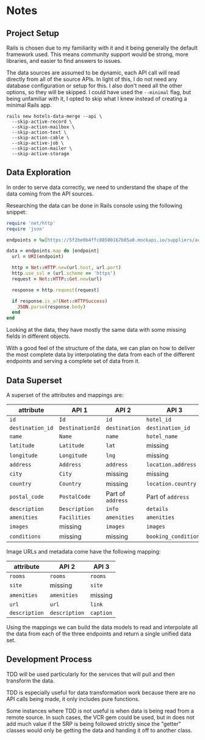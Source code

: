 # Notes

## Project Setup

Rails is chosen due to my familiarity with it and it being generally the
default framework used.
This means community support would be strong, more libraries, and easier
to find answers to issues.

The data sources are assumed to be dynamic, each API call will read directly
from all of the source APIs.
In light of this, I do not need any database configuration or setup for this.
I also don't need all the other options, so they will be skipped.
I could have used the `--minimal` flag, but being unfamiliar with it,
I opted to skip what I knew instead of creating a minimal Rails app.

```shell
rails new hotels-data-merge --api \
  --skip-active-record \
  --skip-action-mailbox \
  --skip-action-text \
  --skip-action-cable \
  --skip-active-job \
  --skip-action-mailer \
  --skip-active-storage
```

## Data Exploration

In order to serve data correctly, we need to understand the shape of the data
coming from the API sources.

Researching the data can be done in Rails console using the following snippet:

```ruby
require 'net/http'
require 'json'

endpoints = %w[https://5f2be0b4ffc88500167b85a0.mockapi.io/suppliers/acme https://5f2be0b4ffc88500167b85a0.mockapi.io/suppliers/patagonia https://5f2be0b4ffc88500167b85a0.mockapi.io/suppliers/paperflies]

data = endpoints.map do |endpoint|
  url = URI(endpoint)

  http = Net::HTTP.new(url.host, url.port)
  http.use_ssl = (url.scheme == 'https')
  request = Net::HTTP::Get.new(url)

  response = http.request(request)

  if response.is_a?(Net::HTTPSuccess)
    JSON.parse(response.body)
  end
end
```

Looking at the data, they have mostly the same data with some missing fields in
different objects.

With a good feel of the structure of the data, we can plan on how to deliver
the most complete data by interpolating the data from each of the different
endpoints and serving a complete set of data from it.

## Data Superset

A superset of the attributes and mappings are:

| attribute | API 1 | API 2 | API 3 |
| --------- | ----- | ----- | ----- |
| `id` | `Id` | `id` | `hotel_id` |
| `destination_id` | `DestinationId` | `destination` | `destination_id` |
| `name` | `Name` | `name` | `hotel_name` |
| `latitude` | `Latitude` | `lat` | missing |
| `longitude` | `Longitude` | `lng` | missing |
| `address` | `Address` | `address` | `location.address` |
| `city` | `City` | missing | missing |
| `country` | `Country` | missing | `location.country` |
| `postal_code` | `PostalCode` | Part of `address` | Part of `address` |
| `description` | `Description` | `info` | `details` |
| `amenities` | `Facilities` | `amenities` | `amenities` |
| `images` | missing | `images` | `images` |
| `conditions` | missing | missing | `booking_conditions` |

Image URLs and metadata come have the following mapping:

| attribute | API 2 | API 3 |
| --------- | ----- | ----- |
| `rooms` | `rooms` | `rooms` |
| `site` | missing | `site` |
| `amenities` | `amenities` | missing |
| `url` | `url` | `link` |
| `description` | `description` | `caption` |

Using the mappings we can build the data models to read and interpolate all the
data from each of the three endpoints and return a single unified data set.

## Development Process

TDD will be used particularly for the services that will pull
and then transform the data.

TDD is especially useful for data transformation work because there are no
API calls being made, it only includes pure functions.

Some instances where TDD is not useful is when data is being read from a remote
source. In such cases, the VCR gem could be used, but in does not add much
value if the SRP is being followed strictly since the "getter" classes would
only be getting the data and handing it off to another class.
